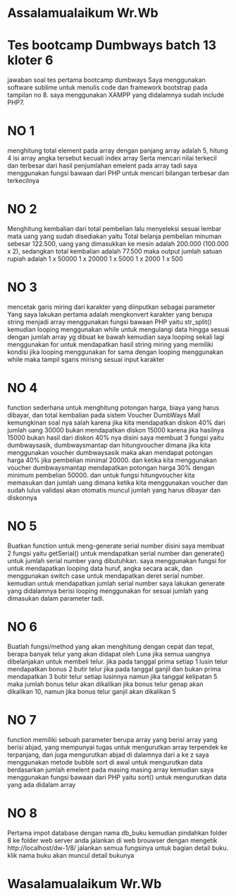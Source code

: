 # Assalamualaikum Wr.Wb

# Tes bootcamp Dumbways batch 13 kloter 6
jawaban soal tes pertama bootcamp dumbways
Saya menggunakan software sublime untuk menulis code dan framework bootstrap pada tampilan no 8. saya menggunakan XAMPP yang didalamnya sudah include PHP7.

# NO 1
menghitung total element pada array dengan panjang array adalah 5, hitung 4 isi array angka tersebut kecuali index array Serta mencari nilai terkecil dan terbesar dari hasil penjumlahan emelent pada array tadi
saya menggunakan fungsi bawaan dari PHP untuk mencari bilangan terbesar dan terkecilnya

# NO 2
Menghitung kembalian dari total pembelian lalu menyeleksi sesuai lembar mata uang yang sudah disediakan yaitu Total belanja pembelian minuman sebesar 122.500, uang yang dimasukkan ke mesin adalah 200.000 (100.000 x 2), sedangkan total kembalian adalah 77.500 maka output jumlah satuan rupiah adalah
1 x 50000
1 x 20000
1 x 5000
1 x 2000
1 x 500

# NO 3
mencetak garis miring dari karakter yang diinputkan sebagai parameter
Yang saya lakukan pertama adalah mengkonvert karakter yang berupa string menjadi array menggunakan fungsi bawaan PHP yaitu str_split() kemudian looping menggunakan while untuk mengulangi data hingga sesuai dengan jumlah array yg dibuat ke bawah
kemudian saya looping sekali lagi menggunakan for untuk mendapatkan hasil string miring yang memiliki kondisi jika looping menggunakan for sama dengan looping menggunakan while maka tampil sgaris mirisng sesuai input karakter

# NO 4
function sederhana untuk menghitung potongan harga, biaya yang harus dibayar, dan total kembalian pada sistem Voucher DumbWays Mall
kemungkinan soal nya salah karena jika kita mendapatkan diskon 40% dari jumlah uang 30000 bukan mendapatkan diskon 15000
karena jika hasilnya 15000 bukan hasil dari diskon 40% nya
disini saya membuat 3 fungsi yaitu dumbwaysasik, dumbwaysmantap dan hitungvoucher dimana jika kita menggunakan voucher dumbwaysasik maka akan mendapat potongan harga 40% jika pembelian minimal 20000. dan ketika kita menggunakan voucher dumbwaysmantap mendapatkan potongan harga 30% dengan minimum pembelian 50000. dan untuk fungsi hitungvoucher kita memasukan dan jumlah uang dimana ketika kita menggunakan voucher dan sudah lulus validasi akan otomatis muncul jumlah yang harus dibayar dan diskonnya

# NO 5
Buatkan function untuk meng-generate serial number
disini saya membuat 2 fungsi yaitu getSerial() untuk mendapatkan serial number dan generate() untuk jumlah serial number yang dibutuhkan. 
saya menggunakan fungsi for untuk mendapatkan looping data huruf, angka secara acak, dan menggunakan switch case untuk mendapatkan deret serial number. kemudian untuk mendapatkan jumlah serial number saya lakukan generate yang didalamnya berisi looping menggunakan for sesuai jumlah yang dimasukan dalam parameter tadi.

# NO 6
Buatlah fungsi/method yang akan menghitung dengan cepat dan tepat, berapa banyak telur yang akan didapat oleh Luna jika semua uangnya dibelanjakan untuk membeli telur. 
jika pada tanggal prima setiap 1 lusin telur mendapatkan bonus 2 butir telur
jika pada tanggal ganjil dan bukan prima mendapatkan 3 butir telur setiap lusinnya
namun jika tanggal kelipatan 5 maka jumlah bonus telur akan dikalikan
jika bonus telur genap akan dikalikan 10, namun jika bonus telur ganjil akan dikalikan 5

# NO 7
function memiliki sebuah parameter berupa array yang berisi array yang berisi abjad, yang mempunyai tugas untuk mengurutkan array terpendek ke terpanjang, dan juga mengurutkan abjad di dalamnya dari a ke z
saya menggunakan metode bubble sort di awal untuk mengurutkan data berdasarkan jumlah emelent pada masing masing array
kemudian saya menggunakan fungsi bawaan dari PHP yaitu sort() untuk mengurutkan data yang ada didalam array

# NO 8
Pertama impot database dengan nama db_buku
kemudian pindahkan folder 8 ke folder web server anda
jalankan di web brouwser dengan mengetik http://localhost/dw-1/8/
jalankan semua fungsinya
untuk bagian detail buku. klik nama buku akan muncul detail bukunya

# Wasalamualaikum Wr.Wb



